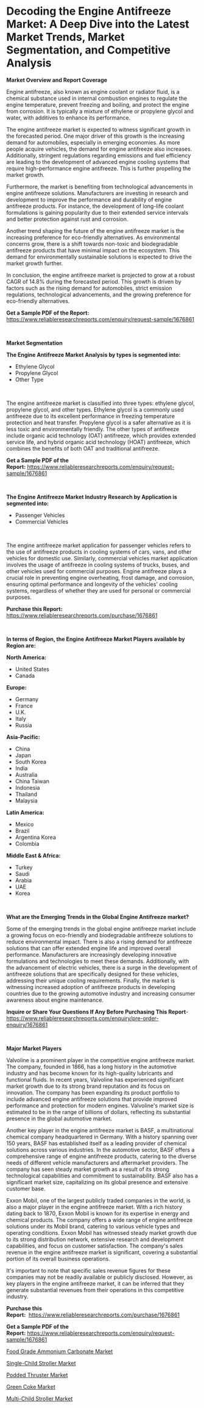 <p><h1>Decoding the Engine Antifreeze Market: A Deep Dive into the Latest Market Trends, Market Segmentation, and Competitive Analysis</h1></p><p><strong>Market Overview and Report Coverage</strong></p>
<p><p>Engine antifreeze, also known as engine coolant or radiator fluid, is a chemical substance used in internal combustion engines to regulate the engine temperature, prevent freezing and boiling, and protect the engine from corrosion. It is typically a mixture of ethylene or propylene glycol and water, with additives to enhance its performance.</p><p>The engine antifreeze market is expected to witness significant growth in the forecasted period. One major driver of this growth is the increasing demand for automobiles, especially in emerging economies. As more people acquire vehicles, the demand for engine antifreeze also increases. Additionally, stringent regulations regarding emissions and fuel efficiency are leading to the development of advanced engine cooling systems that require high-performance engine antifreeze. This is further propelling the market growth.</p><p>Furthermore, the market is benefiting from technological advancements in engine antifreeze solutions. Manufacturers are investing in research and development to improve the performance and durability of engine antifreeze products. For instance, the development of long-life coolant formulations is gaining popularity due to their extended service intervals and better protection against rust and corrosion.</p><p>Another trend shaping the future of the engine antifreeze market is the increasing preference for eco-friendly alternatives. As environmental concerns grow, there is a shift towards non-toxic and biodegradable antifreeze products that have minimal impact on the ecosystem. This demand for environmentally sustainable solutions is expected to drive the market growth further.</p><p>In conclusion, the engine antifreeze market is projected to grow at a robust CAGR of 14.8% during the forecasted period. This growth is driven by factors such as the rising demand for automobiles, strict emission regulations, technological advancements, and the growing preference for eco-friendly alternatives.</p></p>
<p><strong>Get a Sample PDF of the Report:</strong> <a href="https://www.reliableresearchreports.com/enquiry/request-sample/1676861">https://www.reliableresearchreports.com/enquiry/request-sample/1676861</a></p>
<p>&nbsp;</p>
<p><strong>Market Segmentation</strong></p>
<p><strong>The Engine Antifreeze Market Analysis by types is segmented into:</strong></p>
<p><ul><li>Ethylene Glycol</li><li>Propylene Glycol</li><li>Other Type</li></ul></p>
<p>&nbsp;</p>
<p><p>The engine antifreeze market is classified into three types: ethylene glycol, propylene glycol, and other types. Ethylene glycol is a commonly used antifreeze due to its excellent performance in freezing temperature protection and heat transfer. Propylene glycol is a safer alternative as it is less toxic and environmentally friendly. The other types of antifreeze include organic acid technology (OAT) antifreeze, which provides extended service life, and hybrid organic acid technology (HOAT) antifreeze, which combines the benefits of both OAT and traditional antifreeze.</p></p>
<p><strong>Get a Sample PDF of the Report:</strong>&nbsp;<a href="https://www.reliableresearchreports.com/enquiry/request-sample/1676861">https://www.reliableresearchreports.com/enquiry/request-sample/1676861</a></p>
<p>&nbsp;</p>
<p><strong>The Engine Antifreeze Market Industry Research by Application is segmented into:</strong></p>
<p><ul><li>Passenger Vehicles</li><li>Commercial Vehicles</li></ul></p>
<p>&nbsp;</p>
<p><p>The engine antifreeze market application for passenger vehicles refers to the use of antifreeze products in cooling systems of cars, vans, and other vehicles for domestic use. Similarly, commercial vehicles market application involves the usage of antifreeze in cooling systems of trucks, buses, and other vehicles used for commercial purposes. Engine antifreeze plays a crucial role in preventing engine overheating, frost damage, and corrosion, ensuring optimal performance and longevity of the vehicles' cooling systems, regardless of whether they are used for personal or commercial purposes.</p></p>
<p><strong>Purchase this Report:</strong>&nbsp; <a href="https://www.reliableresearchreports.com/purchase/1676861">https://www.reliableresearchreports.com/purchase/1676861</a></p>
<p>&nbsp;</p>
<p><strong>In terms of Region, the Engine Antifreeze Market Players available by Region are:</strong></p>
<p>
    <p> <strong> North America: </strong>
        <ul>
            <li>United States</li>
            <li>Canada</li>
        </ul>
        </p> 
    <p> <strong> Europe: </strong>
        <ul>
            <li>Germany</li>
            <li>France</li>
            <li>U.K.</li>
            <li>Italy</li>
            <li>Russia</li>
        </ul>
        </p> 
    <p> <strong> Asia-Pacific: </strong>
        <ul>
            <li>China</li>
            <li>Japan</li>
            <li>South Korea</li>
            <li>India</li>
            <li>Australia</li>
            <li>China Taiwan</li>
            <li>Indonesia</li>
            <li>Thailand</li>
            <li>Malaysia</li>
        </ul>
        </p> 
    <p> <strong> Latin America: </strong>
        <ul>
            <li>Mexico</li>
            <li>Brazil</li>
            <li>Argentina Korea</li>
            <li>Colombia</li>
        </ul>
        </p> 
    <p> <strong> Middle East & Africa: </strong>
        <ul>
            <li>Turkey</li>
            <li>Saudi</li>
            <li>Arabia</li>
            <li>UAE</li>
            <li>Korea</li>
        </ul>
    </p>
    </p>
<p>&nbsp;</p>
<p><strong>What are the Emerging Trends in the Global Engine Antifreeze market?</strong></p>
<p><p>Some of the emerging trends in the global engine antifreeze market include a growing focus on eco-friendly and biodegradable antifreeze solutions to reduce environmental impact. There is also a rising demand for antifreeze solutions that can offer extended engine life and improved overall performance. Manufacturers are increasingly developing innovative formulations and technologies to meet these demands. Additionally, with the advancement of electric vehicles, there is a surge in the development of antifreeze solutions that are specifically designed for these vehicles, addressing their unique cooling requirements. Finally, the market is witnessing increased adoption of antifreeze products in developing countries due to the growing automotive industry and increasing consumer awareness about engine maintenance.</p></p>
<p><strong>Inquire or Share Your Questions If Any Before Purchasing This Report</strong>- <a href="https://www.reliableresearchreports.com/enquiry/pre-order-enquiry/1676861">https://www.reliableresearchreports.com/enquiry/pre-order-enquiry/1676861</a></p>
<p>&nbsp;</p>
<p><strong>Major Market Players</strong></p>
<p><p>Valvoline is a prominent player in the competitive engine antifreeze market. The company, founded in 1866, has a long history in the automotive industry and has become known for its high-quality lubricants and functional fluids. In recent years, Valvoline has experienced significant market growth due to its strong brand reputation and its focus on innovation. The company has been expanding its product portfolio to include advanced engine antifreeze solutions that provide improved performance and protection for modern engines. Valvoline's market size is estimated to be in the range of billions of dollars, reflecting its substantial presence in the global automotive market.</p><p>Another key player in the engine antifreeze market is BASF, a multinational chemical company headquartered in Germany. With a history spanning over 150 years, BASF has established itself as a leading provider of chemical solutions across various industries. In the automotive sector, BASF offers a comprehensive range of engine antifreeze products, catering to the diverse needs of different vehicle manufacturers and aftermarket providers. The company has seen steady market growth as a result of its strong technological capabilities and commitment to sustainability. BASF also has a significant market size, capitalizing on its global presence and extensive customer base.</p><p>Exxon Mobil, one of the largest publicly traded companies in the world, is also a major player in the engine antifreeze market. With a rich history dating back to 1870, Exxon Mobil is known for its expertise in energy and chemical products. The company offers a wide range of engine antifreeze solutions under its Mobil brand, catering to various vehicle types and operating conditions. Exxon Mobil has witnessed steady market growth due to its strong distribution network, extensive research and development capabilities, and focus on customer satisfaction. The company's sales revenue in the engine antifreeze market is significant, covering a substantial portion of its overall business operations.</p><p>It's important to note that specific sales revenue figures for these companies may not be readily available or publicly disclosed. However, as key players in the engine antifreeze market, it can be inferred that they generate substantial revenues from their operations in this competitive industry.</p></p>
<p><strong>Purchase this Report:</strong>&nbsp;&nbsp;<a href="https://www.reliableresearchreports.com/purchase/1676861">https://www.reliableresearchreports.com/purchase/1676861</a></p>
<p></p>
<p><strong>Get a Sample PDF of the Report:</strong>&nbsp;<a href="https://www.reliableresearchreports.com/enquiry/request-sample/1676861">https://www.reliableresearchreports.com/enquiry/request-sample/1676861</a></p>
<p><p><a href="https://github.com/gulaimolin/Market-Research-Report-List-1/blob/main/food-grade-ammonium-carbonate-market.md">Food Grade Ammonium Carbonate Market</a></p><p><a href="https://www.linkedin.com/pulse/single-child-stroller-market-size-2023-2030-global-industrial/">Single-Child Stroller Market</a></p><p><a href="https://medium.com/@lorenzmayer1995/podded-thruster-market-size-growth-forecast-2023-2030-b59c459d557b">Podded Thruster Market</a></p><p><a href="https://medium.com/@marilynadams76/green-coke-market-size-growth-forecast-2023-2030-a2bd1826c903">Green Coke Market</a></p><p><a href="https://www.linkedin.com/pulse/decoding-multi-child-stroller-market-deep-dive-latest-trends/">Multi-Child Stroller Market</a></p></p>